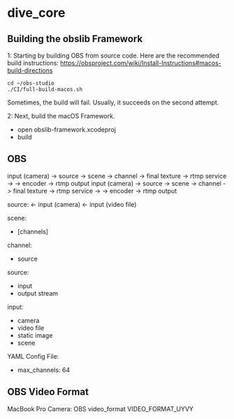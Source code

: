 # dive_core

## Building the obslib Framework

1: Starting by building OBS from source code. Here are the recommended build instructions: https://obsproject.com/wiki/Install-Instructions#macos-build-directions

    
    cd ~/obs-studio
    ./CI/full-build-macos.sh

Sometimes, the build will fail. Usually, it succeeds on the second attempt.


2: Next, build the macOS Framework.
- open obslib-framework.xcodeproj
- build


## OBS

input (camera) -> source -> scene -> channel -> final texture -> rtmp service -> -> encoder -> rtmp output
input (camera) -> source -> scene -> channel -> final texture -> rtmp service -> -> encoder -> rtmp output

source:
<- input (camera)
<- input (video file)

scene:
- [channels]

channel:
- source

source:
- input
- output stream

input:
- camera
- video file
- static image
- scene

YAML Config File:
- max_channels: 64

## OBS Video Format
MacBook Pro Camera: OBS video_format VIDEO_FORMAT_UYVY